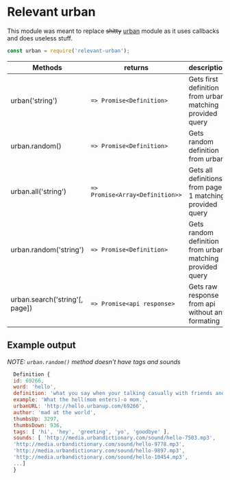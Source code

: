 # Relevant urban
This module was meant to replace ~~shitty~~ [urban](https://github.com/mvrilo/urban) module
as it uses callbacks and does useless stuff.

```js
const urban = require('relevant-urban');
```

| Methods                |           returns               |                         description                       |
|------------------------|---------------------------------|-----------------------------------------------------------|
| urban('string')        | `=> Promise<Definition>`        | Gets first definition from urban matching provided query  |
| urban.random()         | `=> Promise<Definition>`        | Gets random definition from urban                         |
| urban.all('string')    | `=> Promise<Array<Definition>>` | Gets all definitions from page 1 matching provided query  |
| urban.random('string') | `=> Promise<Definition>`        | Gets random definition from urban matching provided query |
| urban.search('string'[, page]) | `=> Promise<api response>` | Gets raw response from api without any formating       |

## Example output
*NOTE: `urban.random()` method doesn't have tags and sounds*

```js
  Definition {
  id: 69266,
  word: 'hello',
  definition: 'what you say when your talking casually with friends and your mom walks in the room',
  example: 'What the hell(mom enters)-o mom.',
  urbanURL: 'http://hello.urbanup.com/69266',
  author: 'mad at the world',
  thumbsUp: 3297,
  thumbsDown: 936,
  tags: [ 'hi', 'hey', 'greeting', 'yo', 'goodbye' ],
  sounds: [ 'http://media.urbandictionary.com/sound/hello-7503.mp3',
  'http://media.urbandictionary.com/sound/hello-9778.mp3',
  'http://media.urbandictionary.com/sound/hello-9897.mp3',
  'http://media.urbandictionary.com/sound/hello-10454.mp3',
  ...]
  }
```